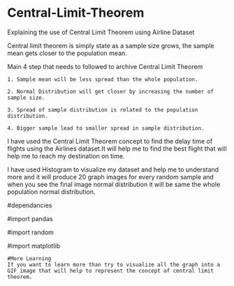 # Central-Limit-Theorem
Explaining the use of Central Limit Theorem using Airline Dataset

Central limit theorem is simply state as a sample size grows, the sample mean gets closer to the population mean.

Main 4 step that needs to followed to archive Central Limit Theorem

    1. Sample mean will be less spread than the whole population.

    2. Normal Distribution will get closer by increasing the number of sample size.

    3. Spread of sample distribution is related to the population distribution.

    4. Bigger sample lead to smaller spread in sample distribution.

I have used the Central Limit Theorem concept to find the delay time of flights using the Airlines dataset.It will help me to find the best flight that will help me to reach my destination on time.

I have used Histogram to visualize my dataset and help me to understand more and it will produce 20 graph images for every random sample
and when you see the final image normal distribution it will be same the whole population normal distribution.

#dependancies

#import pandas

#import random

#import matplotlib

    #More Learning
    If you want to learn more than try to visualize all the graph into a GIF image that will help to represent the concept of central limit theorem.
